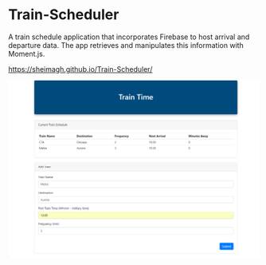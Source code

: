 # Train-Scheduler

A train schedule application that incorporates Firebase to host arrival and departure data. The app retrieves and manipulates this information with Moment.js. 

https://sheimagh.github.io/Train-Scheduler/



[<img src="assets/images/Trainscreenshot.PNG">](https://sheimagh.github.io/Train-Scheduler/)
